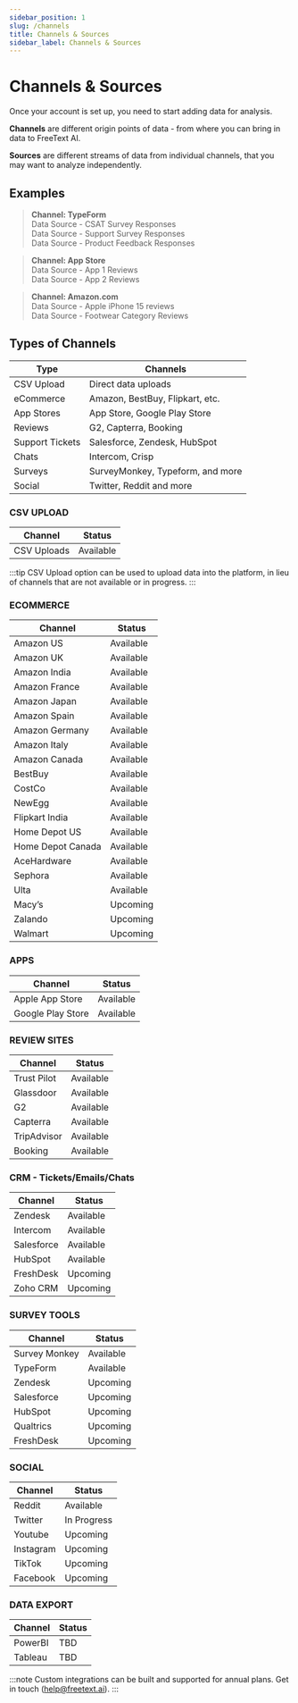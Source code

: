 ```yaml
---
sidebar_position: 1
slug: /channels
title: Channels & Sources
sidebar_label: Channels & Sources
---
```


# Channels & Sources

Once your account is set up, you need to start adding data for analysis.

**Channels** are different origin points of data - from where you can bring in data to FreeText AI.

**Sources** are different streams of data from individual channels, that you may want to analyze independently. 

## Examples

> **Channel: TypeForm**
> <br/>Data Source - CSAT Survey Responses
> <br/>Data Source - Support Survey Responses
> <br/>Data Source - Product Feedback Responses

> **Channel: App Store**
> <br/>Data Source - App 1 Reviews 
> <br/>Data Source - App 2 Reviews 

> **Channel: Amazon.com**
> <br/>Data Source - Apple iPhone 15 reviews
> <br/>Data Source - Footwear Category Reviews


## **Types of Channels**


| Type              | Channels                         |
| ----------------- | ---------------------------------|
| CSV Upload        | Direct data uploads              |
| eCommerce         | Amazon, BestBuy, Flipkart, etc.  |
| App Stores        | App Store, Google Play Store     |
| Reviews           | G2, Capterra, Booking            |
| Support Tickets   | Salesforce, Zendesk, HubSpot     |
| Chats             | Intercom, Crisp                  |
| Surveys           | SurveyMonkey, Typeform, and more |
| Social            | Twitter, Reddit and more |


### CSV UPLOAD

| Channel       | Status    |
|---------------|-----------|
| CSV Uploads   | Available |

:::tip
CSV Upload option can be used to upload data into the platform, in lieu of channels that are not available or in progress.
:::

### ECOMMERCE

| Channel            | Status    |
|--------------------|-----------|
| Amazon US          | Available |
| Amazon UK          | Available |
| Amazon India       | Available |
| Amazon France      | Available |
| Amazon Japan       | Available |
| Amazon Spain       | Available |
| Amazon Germany     | Available |
| Amazon Italy       | Available |
| Amazon Canada      | Available |
| BestBuy            | Available |
| CostCo             | Available |
| NewEgg             | Available |
| Flipkart India     | Available |
| Home Depot US      | Available |
| Home Depot Canada  | Available |
| AceHardware        | Available |
| Sephora            | Available |
| Ulta               | Available |
| Macy’s             | Upcoming  |
| Zalando            | Upcoming  |
| Walmart            | Upcoming  |

### APPS

| Channel           | Status    |
|-------------------|-----------|
| Apple App Store   | Available |
| Google Play Store | Available |

### REVIEW SITES

| Channel        | Status    |
|----------------|-----------|
| Trust Pilot    | Available |
| Glassdoor      | Available |
| G2             | Available |
| Capterra       | Available |
| TripAdvisor    | Available |
| Booking        | Available |

### CRM - Tickets/Emails/Chats

| Channel    | Status    |
|------------|-----------|
| Zendesk    | Available |
| Intercom   | Available |
| Salesforce | Available |
| HubSpot    | Available |
| FreshDesk  | Upcoming  |
| Zoho CRM   | Upcoming  |

### SURVEY TOOLS

| Channel       | Status    |
|---------------|-----------|
| Survey Monkey | Available |
| TypeForm      | Available |
| Zendesk       | Upcoming  |
| Salesforce    | Upcoming  |
| HubSpot       | Upcoming  |
| Qualtrics     | Upcoming  |
| FreshDesk     | Upcoming  |

### SOCIAL

| Channel   | Status      |
|-----------|-------------|
| Reddit    | Available   |
| Twitter   | In Progress |
| Youtube   | Upcoming    |
| Instagram | Upcoming    |
| TikTok    | Upcoming    |
| Facebook  | Upcoming    |

### DATA EXPORT

| Channel  | Status    |
|----------|-----------|
| PowerBI  | TBD       |
| Tableau  | TBD       |

:::note
Custom integrations can be built and supported for annual plans. Get in touch (help@freetext.ai).
:::
